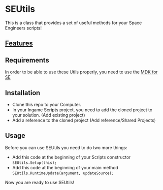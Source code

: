 # SEUtils

This is a class that provides a set of useful methods for your Space Engineers scripts!

## [Features](../../wiki)

## Requirements
In order to be able to use these Utils properly, you need to use the [MDK for SE](https://github.com/malware-dev/MDK-SE)

## Installation

* Clone this repo to your Computer.
* In your Ingame Scripts project, you need to add the cloned project to your solution. (Add existing project)
* Add a reference to the cloned project (Add reference/Shared Projects)

## Usage

Before you can use SEUtils you need to do two more things:
* Add this code at the beginning of your Scripts constructor `SEUtils.Setup(this);`
* Add this code at the beginning of your main method `SEUtils.RuntimeUpdate(argument, updateSource);`

Now you are ready to use SEUtils!
